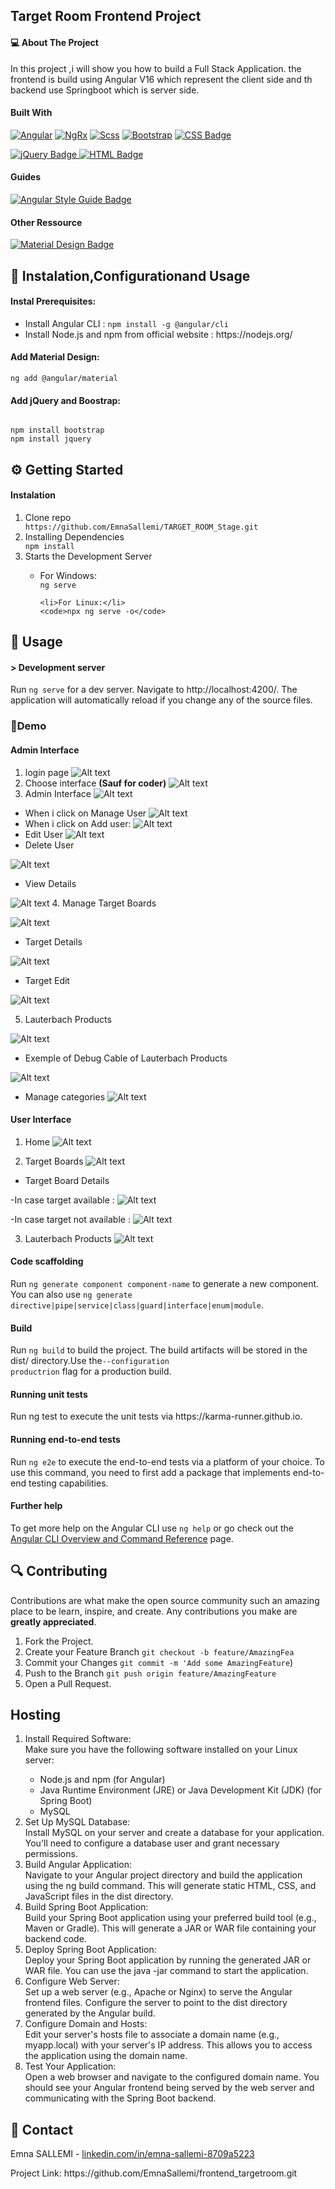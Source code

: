 
<h2> Target Room Frontend Project</h2>

<h4>💻 About The Project</h4> 
In this project ,i will show you how to build a Full Stack Application. the frontend is build using Angular V16 which represent the client side and th backend use Springboot which is server side.

<h4> Built With</h4>

  <a href="https://angular.io/" rel="nofollow"><img src="https://camo.githubusercontent.com/29026b68c52288230bf32bc2268e47e5c3b81dba23106fb062fcc0541f8e9529/68747470733a2f2f696d672e736869656c64732e696f2f62616467652f416e67756c61722d4444303033313f7374796c653d666f722d7468652d6261646765266c6f676f3d616e67756c6172266c6f676f436f6c6f723d7768697465" alt="Angular" data-canonical-src="https://img.shields.io/badge/Angular-DD0031?style=for-the-badge&amp;logo=angular&amp;logoColor=white" style="max-width: 100%;"></a>
<a href="https://ngrx.io/" rel="nofollow"><img src="https://camo.githubusercontent.com/7c3ad598cdcc1c1295ef868e0e7fb62b0b387f96ec5c17b825d39a0d16be87d6/68747470733a2f2f696d672e736869656c64732e696f2f62616467652f4e6752782d4444303033313f7374796c653d666f722d7468652d6261646765266c6f676f3d4e504d266c6f676f436f6c6f723d7768697465" alt="NgRx" data-canonical-src="https://img.shields.io/badge/NgRx-DD0031?style=for-the-badge&amp;logo=NPM&amp;logoColor=white" style="max-width: 100%;"></a>
<a href="https://sass-lang.com/" rel="nofollow"><img src="https://camo.githubusercontent.com/7bf4100eddaeda0400c9a36608b61ccc2a2de3655b94cf5351b2021a5b887830/68747470733a2f2f696d672e736869656c64732e696f2f62616467652f536373732d4343363639393f7374796c653d666f722d7468652d6261646765266c6f676f3d73617373266c6f676f436f6c6f723d7768697465" alt="Scss" data-canonical-src="https://img.shields.io/badge/Scss-CC6699?style=for-the-badge&amp;logo=sass&amp;logoColor=white" style="max-width: 100%;"></a>
<a href="https://getbootstrap.com/docs/" rel="nofollow"><img src="https://camo.githubusercontent.com/b13ed67c809178963ce9d538175b02649800772be1ce0cb02da5879e5614e236/68747470733a2f2f696d672e736869656c64732e696f2f62616467652f426f6f7473747261702d3536334437433f7374796c653d666f722d7468652d6261646765266c6f676f3d626f6f747374726170266c6f676f436f6c6f723d7768697465" alt="Bootstrap" data-canonical-src="https://img.shields.io/badge/Bootstrap-563D7C?style=for-the-badge&amp;logo=bootstrap&amp;logoColor=white" style="max-width: 100%;"></a>
<a href="https://developer.mozilla.org/en-US/docs/Web/CSS" rel="nofollow">
  <img src="https://img.shields.io/badge/CSS-563D7C?style=for-the-badge&amp;logo=css3&amp;logoColor=white"
       alt="CSS Badge">
</a>

<a href="https://jquery.com/" rel="nofollow">
  <img src="https://img.shields.io/badge/jQuery-000000?style=for-the-badge&amp;logo=jQuery&amp;logoColor=white"
       alt="jQuery Badge">
</a>

<a href="https://developer.mozilla.org/en-US/docs/Web/HTML" rel="nofollow">
  <img src="https://img.shields.io/badge/HTML-563D7C?style=for-the-badge&amp;logo=html5&amp;logoColor=white"
       alt="HTML Badge">
</a>


<h4>Guides</h4>

<a href="https://angular.io/guide/styleguide" rel="nofollow">
  <img src="https://img.shields.io/badge/Angular%20Style%20Guide-DD0031?style=for-the-badge&amp;logo=angular&amp;logoColor=white"
       alt="Angular Style Guide Badge">
</a>

<h4>Other Ressource</h4> 

<a href="https://material.io/design" rel="nofollow">
  <img src="https://img.shields.io/badge/Material_Design-0081CB?style=for-the-badge&amp;logo=material-design&amp;logoColor=white"
       alt="Material Design Badge">
</a>

<h2>🔐 Instalation,Configurationand Usage </h2> 
<h4>Instal Prerequisites:</h4> 
<ul>
<li>Install Angular CLI :
<code>npm install -g @angular/cli</code></li>

<li>Install Node.js  and npm from official website : https://nodejs.org/</li>
</ul>
<h4>Add Material Design:</h4>
<code>ng add @angular/material</code>

<h4>Add jQuery and Boostrap:</h4>
<code>
npm install bootstrap
npm install jquery
</code>

<h2>⚙️ Getting Started</h2> 
<h4> Instalation</h4>
<ol>
  <li>Clone repo</li>
<code>https://github.com/EmnaSallemi/TARGET_ROOM_Stage.git</code>

<li>Installing Dependencies</li>
 <code>npm install</code>

<li>Starts the Development Server</li>

  <ul>
    <li>For Windows:</li>
    <code>ng serve</code>
    
    <li>For Linux:</li>
    <code>npx ng serve -o</code>
  </ul>
</ol>
<h2>🚀 Usage</h2> 


<h4>> Development server</h4

Run <code>ng serve</code> for a dev server. Navigate to http://localhost:4200/. The application will automatically reload if you change any of the source files.

### 💪Demo
#### Admin Interface

1. login page
![Alt text](image.png)
2. Choose interface <strong>(Sauf for coder)</strong>
![Alt text](image-1.png)
3. Admin Interface 
![Alt text](image-2.png)
- When i click on Manage User 
![Alt text](image-3.png)
- When i click on Add user:
![Alt text](image-4.png)
- Edit User
![Alt text](image-5.png)
- Delete User

![Alt text](image-6.png)
- View Details 

![Alt text](image-7.png)
4. Manage Target Boards 

![Alt text](image-8.png)
- Target Details 

![Alt text](image-9.png)

- Target Edit 

![Alt text](image-10.png)

5. Lauterbach Products

![Alt text](image-11.png)

- Exemple of Debug Cable of Lauterbach Products

![Alt text](image-12.png)

- Manage categories 
![Alt text](image-13.png)


#### User Interface 

1. Home
![Alt text](image-14.png)

2. Target Boards
![Alt text](image-15.png)

- Target Board Details

 -In case target available : 
![Alt text](image-17.png) 

 -In case target not available :
![Alt text](image-18.png)

3. Lauterbach Products 
![Alt text](image-16.png)


#### Code scaffolding

Run <code>ng generate component component-name</code> to generate a new component. You can also use <code>ng generate directive|pipe|service|class|guard|interface|enum|module</code>.

<h4>Build</h4> 

Run <code>ng build</code> to build the project. The build artifacts will be stored in the dist/ directory.Use the<code>--configuration productrion</code> flag for a production build.

<h4> Running unit tests</h4>
Run ng test to execute the unit tests via https://karma-runner.github.io.

<h4>Running end-to-end tests</h4>

Run <code>ng e2e</code> to execute the end-to-end tests via a platform of your choice. To use this command, you need to first add a package that implements end-to-end testing capabilities.
<h4>Further help</h4>

To get more help on the Angular CLI use <code>ng help</code> or go check out the [Angular CLI Overview and Command Reference](https://angular.io/cli) page.

<h2>🔍 Contributing</h2>

Contributions are what make the open source community such an amazing place to be learn, inspire, and create. Any contributions you make are <strong>greatly appreciated</strong>.
<ol>
  <li>Fork the Project.</li>

  <li>Create your Feature Branch <code>git checkout -b feature/AmazingFea</code></li>

  <li>Commit your Changes <code>git commit -m 'Add some AmazingFeature</code>)</li>

  <li>Push to the Branch <code>git push origin feature/AmazingFeature</code></li>

  <li>Open a Pull Request.</li>
  </ol>

  <h2>Hosting</h2>
  <ol>
  <li>Install Required Software:</li>
  Make sure you have the following software installed on your Linux server:
  <ul>
      <li>Node.js and npm (for Angular)</li>
      <li>Java Runtime Environment (JRE) or Java Development Kit (JDK) (for Spring Boot)</li>
      <li>MySQL </li>
  </ul>
    <li>Set Up MySQL Database:</li>
    Install MySQL on your server and create a database for your application. You'll need to configure a database user and grant necessary permissions.
    <li>Build Angular Application:</li>
    Navigate to your Angular project directory and build the application using the ng build command. This will generate static HTML, CSS, and JavaScript files in the dist directory.
    <li>Build Spring Boot Application:</li>
    Build your Spring Boot application using your preferred build tool (e.g., Maven or Gradle). This will generate a JAR or WAR file containing your backend code.
    <li>Deploy Spring Boot Application:</li>
    Deploy your Spring Boot application by running the generated JAR or WAR file. You can use the java -jar command to start the application.
    <li>Configure Web Server:</li>
    Set up a web server (e.g., Apache or Nginx) to serve the Angular frontend files. Configure the server to point to the dist directory generated by the Angular build.
    <li>Configure Domain and Hosts:</li>
    Edit your server's hosts file to associate a domain name (e.g., myapp.local) with your server's IP address. This allows you to access the application using the domain name.
    <li>Test Your Application:</li>
    Open a web browser and navigate to the configured domain name. You should see your Angular frontend being served by the web server and communicating with the Spring Boot backend.
  </ol>
<h2>📧 Contact</h2>
<p dir="auto">Emna SALLEMI - <a href="linkedin.com/in/emna-sallemi-8709a5223">linkedin.com/in/emna-sallemi-8709a5223</a></p>
<p dir="auto">Project Link: https://github.com/EmnaSallemi/frontend_targetroom.git</a></p>



